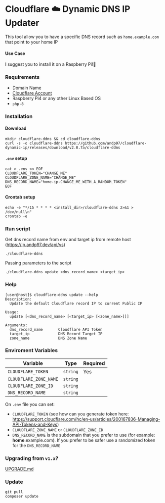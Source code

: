 # Cloudflare ☁️ Dynamic DNS IP Updater

This tool allow you to have a specific DNS record such as `home.example.com` that point to your home IP


#### Use Case
I suggest you to install it on a Raspberry Pi!🍓

### Requirements

- Domain Name
- [Cloudflare Account](https://www.cloudflare.com/) 
- Raspberry Pi4 or any other Linux Based OS
- `php-8`

### Installation

#### Download
```
mkdir cloudflare-ddns && cd cloudflare-ddns
curl -s -o cloudflare-ddns https://github.com/andp97/cloudflare-dynamic-ip/releases/download/v2.0.7a/cloudflare-ddns
```
#### `.env` setup
```shell
cat > .env << EOF
CLOUDFLARE_TOKEN="CHANGE_ME"
CLOUDFLARE_ZONE_NAME="CHANGE_ME"
DNS_RECORD_NAME="home-ip-CHANGE_ME_WITH_A_RANDOM_TOKEN"
EOF
```

#### Crontab setup
```shell
echo -e "*/15 * * * * <install_dir>/cloudflare-ddns 2>&1 > /dev/null\n"
crontab -e
```

### Run script
Get dns record name from env and target ip from remote host (https://ip.andp97.dev/api/vs) 
```shell
./cloudflare-ddns
```
Passing parameters to the script
```shell
./cloudflare-ddns update <dns_record_name> <target_ip>
```

### Help
```shell
[user@host]$ cloudflare-ddns update --help
Description:
  Update the default Cloudflare record IP to current Public IP

Usage:
  update [<dns_record_name> [<target_ip> [<zone_name>]]]

Arguments:
  dns_record_name       Cloudflare API Token
  target_ip             DNS Record Target IP
  zone_name             DNS Zone Name
```

### Enviroment Variables

| Variable               | Type     | Required |
|------------------------|----------|----------|
| `CLOUDFLARE_TOKEN`     | `string` | Yes      |
| `CLOUDFLARE_ZONE_NAME` | `string` |          |
| `CLOUDFLARE_ZONE_ID`   | `string` |          |
| `DNS_RECORD_NAME`      | `string` |          |

On `.env` file you can set:
- `CLOUDFLARE_TOKEN` (see how can you generate token here: https://support.cloudflare.com/hc/en-us/articles/200167836-Managing-API-Tokens-and-Keys)
- `CLOUDFLARE_ZONE_NAME` or `CLOUDFLARE_ZONE_ID`
- `DNS_RECORD_NAME` is the subdomain that you prefer to use (for example: **home**.example.com). If you prefer to be safer use a randomized token for the `DNS_RECORD_NAME`

### Upgrading from `v1.x`?
[UPGRADE.md](https://github.com/andp97/cloudflare-dynamic-ip/blob/v2/UPGRADE.md)

### Update
```
git pull
composer update
```

